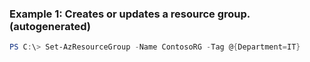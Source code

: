 ### Example 1: Creates or updates a resource group. (autogenerated)
```powershell
PS C:\> Set-AzResourceGroup -Name ContosoRG -Tag @{Department=IT}
```


